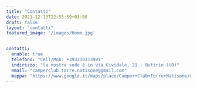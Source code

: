 ```yaml
---
title: "Contatti"
date: 2021-12-13T22:55:59+01:00
draft: false
layout: "contatti"
featured_image: '/images/Home.jpg'


contatti:
  enable: true
  telefono: "Cell/Mob: +393339313991"
  indirizzo: "la nostra sede è in via Cividale, 21 - Buttrio (UD)"
  email: "camperclub.torre.natisone@gmail.com"
  mappa: "https://www.google.it/maps/place/Camper+Club+Torre+Natisone/@46.0167353,13.33101,15z/data=!4m5!3m4!1s0x0:0x711cf71c6212e820!8m2!3d46.0170929!4d13.3366748"
---
```






